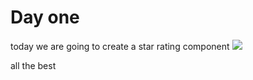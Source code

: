 # Day one

today we are going to create a star rating component 
<img src="https://www.frontendpro.dev/_next/image?url=https%3A%2F%2Fres.cloudinary.com%2Fdi5hmgowi%2Fimage%2Fupload%2Fv1%2Fchallenges%2Fstar-rating-component%2Fdesktop-cover.png&w=640&q=75"/>

all the best
